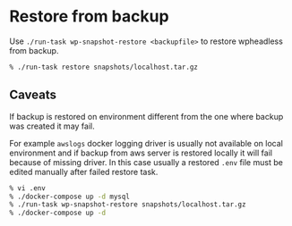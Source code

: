 # Restore from backup

Use `./run-task wp-snapshot-restore <backupfile>` to restore wpheadless from backup.

```bash
% ./run-task restore snapshots/localhost.tar.gz
```

## Caveats

If backup is restored on environment different from the one where backup was created it may fail.

For example `awslogs` docker logging driver is usually not available on local environment and if backup from aws server is restored locally it will fail because of missing driver.
In this case usually a restored `.env` file must be edited manually after failed restore task.

```bash
% vi .env
% ./docker-compose up -d mysql
% ./run-task wp-snapshot-restore snapshots/localhost.tar.gz
% ./docker-compose up -d
```
